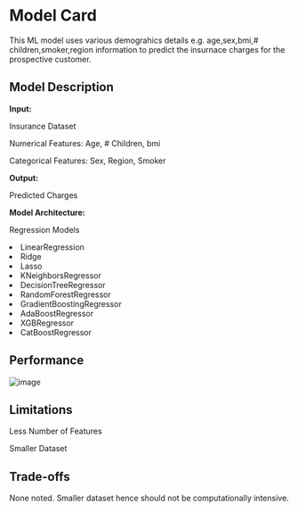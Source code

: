 # Model Card

This ML model uses various demograhics details e.g. age,sex,bmi,# children,smoker,region information to predict the insurnace charges for the prospective customer. 

## Model Description

**Input:** 

Insurance Dataset

Numerical Features: Age, # Children, bmi

Categorical Features: Sex, Region, Smoker

**Output:** 

Predicted Charges

**Model Architecture:** 

Regression Models
<li>LinearRegression</li>
<li>Ridge</li>
<li>Lasso</li>
<li>KNeighborsRegressor</li>
<li>DecisionTreeRegressor</li>
<li>RandomForestRegressor</li>
<li>GradientBoostingRegressor</li>
<li>AdaBoostRegressor</li>
<li>XGBRegressor</li>
<li>CatBoostRegressor</li>

## Performance

![image](https://github.com/user-attachments/assets/91fbd553-6cfd-4666-8adf-2ca6146a86a7)

## Limitations

Less Number of Features

Smaller Dataset

## Trade-offs

None noted. Smaller dataset hence should not be computationally intensive.
